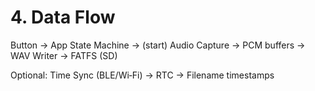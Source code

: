 # 4. Data Flow

Button → App State Machine → (start) Audio Capture → PCM buffers → WAV Writer → FATFS (SD)

Optional: Time Sync (BLE/Wi‑Fi) → RTC → Filename timestamps
